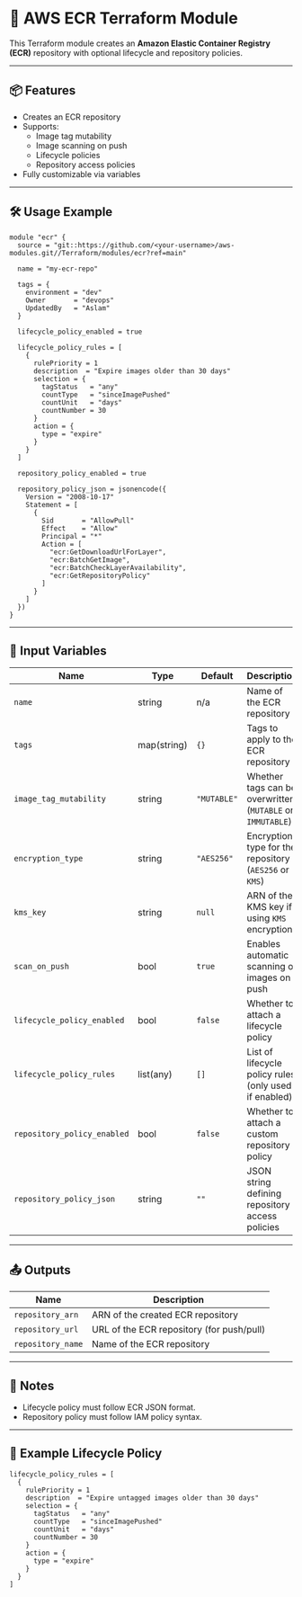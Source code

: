 # 🚀 AWS ECR Terraform Module

This Terraform module creates an **Amazon Elastic Container Registry (ECR)** repository with optional lifecycle and repository policies.

---

## 📦 Features

- Creates an ECR repository
- Supports:
  - Image tag mutability
  - Image scanning on push
  - Lifecycle policies
  - Repository access policies
- Fully customizable via variables

---

## 🛠️ Usage Example

```hcl
module "ecr" {
  source = "git::https://github.com/<your-username>/aws-modules.git//Terraform/modules/ecr?ref=main"

  name = "my-ecr-repo"

  tags = {
    environment = "dev"
    Owner       = "devops"
    UpdatedBy   = "Aslam"
  }

  lifecycle_policy_enabled = true

  lifecycle_policy_rules = [
    {
      rulePriority = 1
      description  = "Expire images older than 30 days"
      selection = {
        tagStatus   = "any"
        countType   = "sinceImagePushed"
        countUnit   = "days"
        countNumber = 30
      }
      action = {
        type = "expire"
      }
    }
  ]

  repository_policy_enabled = true

  repository_policy_json = jsonencode({
    Version = "2008-10-17"
    Statement = [
      {
        Sid       = "AllowPull"
        Effect    = "Allow"
        Principal = "*"
        Action = [
          "ecr:GetDownloadUrlForLayer",
          "ecr:BatchGetImage",
          "ecr:BatchCheckLayerAvailability",
          "ecr:GetRepositoryPolicy"
        ]
      }
    ]
  })
}
```

---

## 🔧 Input Variables

| Name                        | Type           | Default     | Description                                                |
| --------------------------- | -------------- | ----------- | ---------------------------------------------------------- |
| `name`                      | string         | n/a         | Name of the ECR repository                                 |
| `tags`                      | map(string)    | `{}`        | Tags to apply to the ECR repository                        |
| `image_tag_mutability`      | string         | `"MUTABLE"` | Whether tags can be overwritten (`MUTABLE` or `IMMUTABLE`) |
| `encryption_type`           | string         | `"AES256"`  | Encryption type for the repository (`AES256` or `KMS`)     |
| `kms_key`                   | string         | `null`      | ARN of the KMS key if using `KMS` encryption               |
| `scan_on_push`              | bool           | `true`      | Enables automatic scanning of images on push               |
| `lifecycle_policy_enabled`  | bool           | `false`     | Whether to attach a lifecycle policy                       |
| `lifecycle_policy_rules`    | list(any)      | `[]`        | List of lifecycle policy rules (only used if enabled)      |
| `repository_policy_enabled` | bool           | `false`     | Whether to attach a custom repository policy               |
| `repository_policy_json`    | string         | `""`        | JSON string defining repository access policies            |

---

## 📤 Outputs

| Name              | Description                               |
| ----------------- | ----------------------------------------- |
| `repository_arn`  | ARN of the created ECR repository         |
| `repository_url`  | URL of the ECR repository (for push/pull) |
| `repository_name` | Name of the ECR repository                |

---

## 🧠 Notes

- Lifecycle policy must follow ECR JSON format.
- Repository policy must follow IAM policy syntax.

---

## 🧪 Example Lifecycle Policy

```hcl
lifecycle_policy_rules = [
  {
    rulePriority = 1
    description  = "Expire untagged images older than 30 days"
    selection = {
      tagStatus   = "any"
      countType   = "sinceImagePushed"
      countUnit   = "days"
      countNumber = 30
    }
    action = {
      type = "expire"
    }
  }
]
```